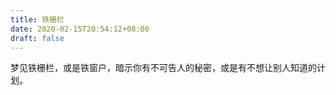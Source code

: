 ```yaml
---
title: 铁栅栏
date: 2020-02-15T20:54:12+08:00
draft: false
---
```


梦见铁栅栏，或是铁窗户，暗示你有不可告人的秘密，或是有不想让别人知道的计划。

